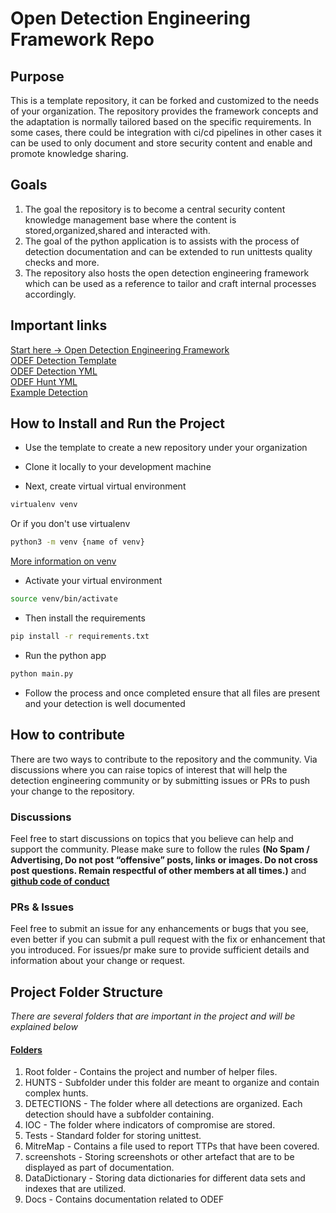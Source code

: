 # Open Detection Engineering Framework Repo 

## Purpose 
This is a template repository, it can be forked and customized to the needs of your organization. The repository provides the framework concepts and the adaptation is normally tailored based on the specific requirements. In some cases, there could be integration with ci/cd pipelines in other cases it can be used to only document and store security content and enable and promote knowledge sharing. 

## Goals
1. The goal the repository is to become a central security content knowledge management base where the content is stored,organized,shared and interacted with.  
2. The goal of the python application is to assists with the process of detection documentation and can be extended to run unittests quality checks and more. 
3. The repository also hosts the open detection engineering framework which can be used as a reference to tailor and craft internal processes accordingly.

## Important links

[Start here -> Open Detection Engineering Framework](Docs/ODEF-README.md)\
[ODEF Detection Template](templates/documentation_template.md)\
[ODEF Detection YML](templates/alert_template.yml)\
[ODEF Hunt YML](templates/hunt_template.yml)\
[Example Detection](DETECTIONS/DetectionExample/detection_example.yml)

## How to Install and Run the Project
* Use the template to create a new repository under your organization

* Clone it locally to your development machine 

* Next, create virtual virtual environment
```bash 
virtualenv venv 
```
Or if you don't use virtualenv
```bash 
python3 -m venv {name of venv}
```
[More information on venv](https://packaging.python.org/en/latest/guides/installing-using-pip-and-virtual-environments/)
* Activate your virtual environment 
```bash 
source venv/bin/activate
```
* Then install the requirements 
```bash 
pip install -r requirements.txt
```

* Run the python app 
```bash 
python main.py
```
* Follow the process and once completed ensure that all files are present and your detection is well documented

## How to contribute
There are two ways to contribute to the repository and the community. Via discussions where you can raise topics of interest that will help the detection engineering community or by submitting issues or PRs to push your change to the repository. 

### Discussions 
Feel free to start discussions on topics that you believe can help and support the community. Please make sure to follow the rules
**(No Spam / Advertising, Do not post “offensive” posts, links or images. Do not cross post questions. Remain respectful of other members at all times.)**
and [**github code of conduct**](https://docs.github.com/en/site-policy/github-terms/github-community-code-of-conduct)

### PRs & Issues 
Feel free to submit an issue for any enhancements or bugs that you see, even better if you can submit a pull request with the fix or enhancement that you introduced. For issues/pr make sure to provide sufficient details and information about your change or request. 

## Project Folder Structure
*There are several folders that are important in the project and will be explained below*
#### <u>Folders</u>
<p align="justify">
<ol>
<li>Root folder - Contains the project and number of helper files.</li>
<li>HUNTS - Subfolder under this folder are meant to organize and contain complex hunts.</li>
<li>DETECTIONS - The folder where all detections are organized. Each detection should have a subfolder containing.</li>
<li>IOC - The folder where indicators of compromise are stored.</li>
<li>Tests - Standard folder for storing unittest.</li>
<li>MitreMap - Contains a file used to report TTPs that have been covered.</li>
<li>screenshots - Storing screenshots or other artefact that are to be displayed as part of documentation.</li>
<li>DataDictionary - Storing data dictionaries for different data sets and indexes that are utilized.</li>
<li>Docs - Contains documentation related to ODEF</li>
</ol>
</p>